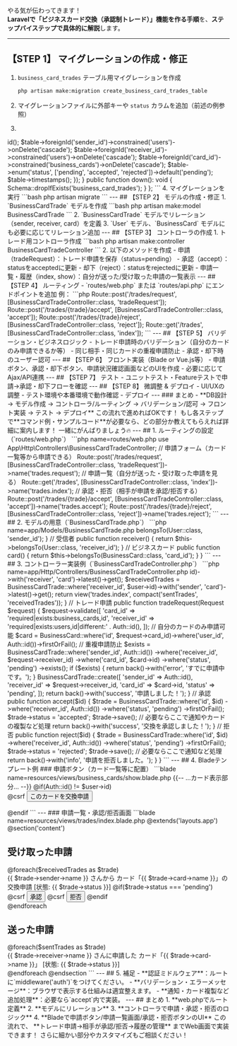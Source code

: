 やる気が伝わってきます！  
**Laravelで「ビジネスカード交換（承認制トレード）」機能を作る手順**を、**ステップバイステップで具体的に解説**します。

---

## 【STEP 1】 マイグレーションの作成・修正

1. `business_card_trades` テーブル用マイグレーションを作成  
   ```bash
   php artisan make:migration create_business_card_trades_table
   ```
2. マイグレーションファイルに外部キーや `status` カラムを追加（前述の例参照）
3. ```
<?php

use Illuminate\Database\Migrations\Migration;
use Illuminate\Database\Schema\Blueprint;
use Illuminate\Support\Facades\Schema;

return new class extends Migration
{
    public function up(): void
    {
        Schema::create('business_card_trades', function (Blueprint $table) {
            $table->id();
            $table->foreignId('sender_id')->constrained('users')->onDelete('cascade');
            $table->foreignId('receiver_id')->constrained('users')->onDelete('cascade');
            $table->foreignId('card_id')->constrained('business_cards')->onDelete('cascade');
            $table->enum('status', ['pending', 'accepted', 'rejected'])->default('pending');
            $table->timestamps();
        });
    }

    public function down(): void
    {
        Schema::dropIfExists('business_card_trades');
    }
};
```
4. マイグレーションを実行  
   ```bash
   php artisan migrate
   ```

---

## 【STEP 2】 モデルの作成・修正

1. `BusinessCardTrade` モデルを作成  
   ```bash
   php artisan make:model BusinessCardTrade
   ```
2. `BusinessCardTrade` モデルでリレーション（sender, receiver, card）を定義
3. `User` モデル、`BusinessCard` モデルにも必要に応じてリレーション追加

---

## 【STEP 3】 コントローラの作成

1. トレード用コントローラ作成  
   ```bash
   php artisan make:controller BusinessCardTradeController
   ```
2. 以下のメソッドを作成
   - 申請（tradeRequest）：トレード申請を保存（status=pending）
   - 承認（accept）：statusをacceptedに更新
   - 却下（reject）：statusをrejectedに更新
   - 申請一覧・履歴（index, show）：自分が送った/受け取った申請の一覧表示

---

## 【STEP 4】 ルーティング

- `routes/web.php` または `routes/api.php` にエンドポイントを追加  
  例：
  ```php
  Route::post('/trades/request', [BusinessCardTradeController::class, 'tradeRequest']);
  Route::post('/trades/{trade}/accept', [BusinessCardTradeController::class, 'accept']);
  Route::post('/trades/{trade}/reject', [BusinessCardTradeController::class, 'reject']);
  Route::get('/trades', [BusinessCardTradeController::class, 'index']);
  ```

---

## 【STEP 5】 バリデーション・ビジネスロジック

- トレード申請時のバリデーション（自分のカードのみ申請できるか等）
- 同じ相手・同じカードの重複申請防止
- 承認・却下時のユーザー認可

---

## 【STEP 6】 フロント実装（Blade or Vue.js等）

- 申請ボタン、承認・却下ボタン、申請状況確認画面などのUIを作成
- 必要に応じてAjax/API連携

---

## 【STEP 7】 テスト

- ユニットテスト・Featureテストで申請→承認・却下フローを確認

---

## 【STEP 8】 微調整 & デプロイ

- UI/UXの調整
- テスト環境や本番環境で動作確認
- デプロイ

---

### まとめ

- **DB設計 → モデル作成 → コントローラ/ルーティング → バリデーション/認可 → フロント実装 → テスト → デプロイ**  
この流れで進めればOKです！

もし各ステップで**コマンド例・サンプルコード**が必要なら、どの部分か教えてもらえれば詳細に案内します！  
一緒にがんばりましょう🔥
---

## 1. ルーティングの設定（`routes/web.php`）

```php name=routes/web.php
use App\Http\Controllers\BusinessCardTradeController;

// 申請フォーム（カード一覧等から申請できる）
Route::post('/trades/request', [BusinessCardTradeController::class, 'tradeRequest'])->name('trades.request');

// 申請一覧（自分が送った・受け取った申請を見る）
Route::get('/trades', [BusinessCardTradeController::class, 'index'])->name('trades.index');

// 承認・拒否（相手が申請を承認/拒否する）
Route::post('/trades/{trade}/accept', [BusinessCardTradeController::class, 'accept'])->name('trades.accept');
Route::post('/trades/{trade}/reject', [BusinessCardTradeController::class, 'reject'])->name('trades.reject');
```

---

## 2. モデルの用意（`BusinessCardTrade.php`）

```php name=app/Models/BusinessCardTrade.php
<?php

namespace App\Models;

use Illuminate\Database\Eloquent\Factories\HasFactory;
use Illuminate\Database\Eloquent\Model;

class BusinessCardTrade extends Model
{
    use HasFactory;

    protected $fillable = [
        'sender_id', 'receiver_id', 'card_id', 'status'
    ];

    // 送信者
    public function sender()
    {
        return $this->belongsTo(User::class, 'sender_id');
    }

    // 受信者
    public function receiver()
    {
        return $this->belongsTo(User::class, 'receiver_id');
    }

    // ビジネスカード
    public function card()
    {
        return $this->belongsTo(BusinessCard::class, 'card_id');
    }
}
```

---

## 3. コントローラー実装例（`BusinessCardTradeController.php`）

```php name=app/Http/Controllers/BusinessCardTradeController.php
<?php

namespace App\Http\Controllers;

use App\Models\BusinessCard;
use App\Models\BusinessCardTrade;
use App\Models\User;
use Illuminate\Http\Request;
use Illuminate\Support\Facades\Auth;

class BusinessCardTradeController extends Controller
{
    // 申請一覧（送信・受信両方）
    public function index()
    {
        $user = Auth::user();
        $sentTrades = BusinessCardTrade::where('sender_id', $user->id)->with('receiver', 'card')->latest()->get();
        $receivedTrades = BusinessCardTrade::where('receiver_id', $user->id)->with('sender', 'card')->latest()->get();
        return view('trades.index', compact('sentTrades', 'receivedTrades'));
    }

    // トレード申請
    public function tradeRequest(Request $request)
    {
        $request->validate([
            'card_id' => 'required|exists:business_cards,id',
            'receiver_id' => 'required|exists:users,id|different:' . Auth::id(),
        ]);

        // 自分のカードのみ申請可能
        $card = BusinessCard::where('id', $request->card_id)->where('user_id', Auth::id())->firstOrFail();

        // 重複申請防止
        $exists = BusinessCardTrade::where('sender_id', Auth::id())
            ->where('receiver_id', $request->receiver_id)
            ->where('card_id', $card->id)
            ->where('status', 'pending')
            ->exists();

        if ($exists) {
            return back()->with('error', 'すでに申請中です。');
        }

        BusinessCardTrade::create([
            'sender_id' => Auth::id(),
            'receiver_id' => $request->receiver_id,
            'card_id' => $card->id,
            'status' => 'pending',
        ]);

        return back()->with('success', '申請しました！');
    }

    // 承認
    public function accept($id)
    {
        $trade = BusinessCardTrade::where('id', $id)
            ->where('receiver_id', Auth::id())
            ->where('status', 'pending')
            ->firstOrFail();

        $trade->status = 'accepted';
        $trade->save();

        // 必要ならここで通知やカードの複製など処理

        return back()->with('success', '交換を承認しました！');
    }

    // 拒否
    public function reject($id)
    {
        $trade = BusinessCardTrade::where('id', $id)
            ->where('receiver_id', Auth::id())
            ->where('status', 'pending')
            ->firstOrFail();

        $trade->status = 'rejected';
        $trade->save();

        // 必要ならここで通知など処理

        return back()->with('info', '申請を拒否しました。');
    }
}
```

---

## 4. Bladeテンプレート例

### 申請ボタン（カード一覧等に配置）

```blade name=resources/views/business_cards/show.blade.php
{{-- ...カード表示部分... --}}
@if(Auth::id() != $user->id)
<form action="{{ route('trades.request') }}" method="POST">
    @csrf
    <input type="hidden" name="card_id" value="{{ $card->id }}">
    <input type="hidden" name="receiver_id" value="{{ $user->id }}">
    <button type="submit" class="btn btn-primary">このカードを交換申請</button>
</form>
@endif
```

---

### 申請一覧・承認/拒否画面

```blade name=resources/views/trades/index.blade.php
@extends('layouts.app')

@section('content')
<h2>受け取った申請</h2>
@foreach($receivedTrades as $trade)
    <div>
        {{ $trade->sender->name }} さんから
        カード「{{ $trade->card->name }}」の交換申請
        [状態: {{ $trade->status }}]
        @if($trade->status === 'pending')
            <form action="{{ route('trades.accept', $trade) }}" method="POST" style="display:inline">
                @csrf
                <button type="submit">承認</button>
            </form>
            <form action="{{ route('trades.reject', $trade) }}" method="POST" style="display:inline">
                @csrf
                <button type="submit">拒否</button>
            </form>
        @endif
    </div>
@endforeach

<h2>送った申請</h2>
@foreach($sentTrades as $trade)
    <div>
        {{ $trade->receiver->name }} さんに申請した
        カード「{{ $trade->card->name }}」
        [状態: {{ $trade->status }}]
    </div>
@endforeach
@endsection
```

---

## 5. 補足

- **認証ミドルウェア**：ルートに`middleware('auth')`をつけてください。
- **バリデーション・エラーメッセージ**：ブラウザで表示する仕組みは適宜整えます。
- **通知・カード複製など追加処理**：必要なら`accept`内で実装。

---

## まとめ

1. **web.phpでルート定義**
2. **モデルにリレーション**
3. **コントローラで申請・承認・拒否のロジック**
4. **Bladeで申請ボタン/申請一覧画面/承認・拒否ボタンのUI**

この流れで、  
**トレード申請→相手が承認/拒否→履歴の管理**  
までWeb画面で実装できます！

さらに細かい部分やカスタマイズもご相談ください！
